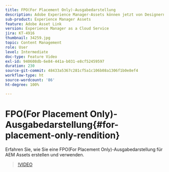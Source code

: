 ```yaml
---
title: FPO(For Placement Only)-Ausgabedarstellung
description: Adobe Experience Manager-Assets können jetzt von Designern und anderen kreativen Benutzenden in ihren bevorzugten Adobe Creative Cloud-Desktop-Anwendungen genutzt werden. Die Adobe Asset Link-Erweiterung für Adobe Creative Cloud Enterprise erweitert die Funktionen zum Suchen, Durchsuchen, Sortieren, Anzeigen in der Vorschau, Hochladen von Assets, Auschecken, Ändern, Einchecken und Anzeigen von Metadaten von AEM-Assets in Creative Cloud-Tools wie Adobe Photoshop, InDesign und Illustrator.
sub-product: Experience Manager Assets
feature: Adobe Asset Link
version: Experience Manager as a Cloud Service
jira: KT-4916
thumbnail: 34259.jpg
topic: Content Management
role: User
level: Intermediate
doc-type: Feature Video
exl-id: 940608db-6e84-441a-b031-e8cf52459597
duration: 230
source-git-commit: 48433a5367c281cf5a1c106b08a1306f1b0e8ef4
workflow-type: ht
source-wordcount: '86'
ht-degree: 100%

---
```


# FPO(For Placement Only)-Ausgabedarstellung{#for-placement-only-rendition}

Erfahren Sie, wie Sie eine FPO(For Placement Only)-Ausgabedarstellung für AEM Assets erstellen und verwenden.

>[!VIDEO](https://video.tv.adobe.com/v/38597?quality=12&learn=on&captions=ger)
